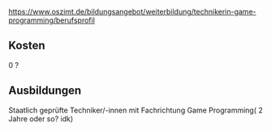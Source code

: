 https://www.oszimt.de/bildungsangebot/weiterbildung/technikerin-game-programming/berufsprofil
## Kosten
0 ?
## Ausbildungen
Staatlich geprüfte Techniker/-innen mit Fachrichtung Game Programming( 2 Jahre oder so? idk)